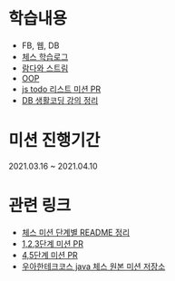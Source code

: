 # 학습내용

- FB, 웹, DB
- [체스 학습로그](https://nauni.tistory.com/209?category=913481)
- [람다와 스트림](https://nauni.tistory.com/193?category=913481)
- [OOP](https://nauni.tistory.com/192?category=913481)
- [js todo 리스트 미션 PR](https://github.com/woowacourse/js-todo-list-step1/pull/29)
- [DB 생활코딩 강의 정리](https://nauni.tistory.com/category/Computer%20Science/DB)

# 미션 진행기간

2021.03.16 ~ 2021.04.10

# 관련 링크

- [체스 미션 단계별 README 정리](https://github.com/knae11/woowalevel1/tree/chess/docs)
- [1,2,3단계 미션 PR](https://github.com/woowacourse/java-chess/pull/201)   
- [4,5단계 미션 PR](https://github.com/woowacourse/java-chess/pull/230)   
- [우아한테크코스 java 체스 원본 미션 저장소](https://github.com/woowacourse/java-chess)
